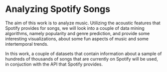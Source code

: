 # Analyzing Spotify Songs

The aim of this work is to analyze music. Utilizing the acoustic features that Spotify provides for songs, we will look into a couple of data mining algorithms, namely popularity and genre prediction, and provide some interesting visualizations, about some fun aspects of music and some intertemporal trends.

In this work, a couple of datasets that contain information about a sample of hundreds of thousands of songs that are currently on Spotify will be used, in conjuction with the API that Spotify provides.

